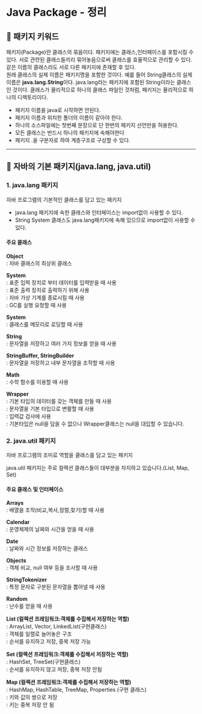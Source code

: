 # Java Package - 정리

<h2>🎉 패키지 키워드</h2>
<p>패키지(Package)란 클래스의 묶음이다. 패키지에는 클래스,인터페이스를 포함시킬 수 있다. 서로 관련된 클래스들끼리 묶어놓음으로써 클래스를 효율적으로 관리할 수 있다. <br>같은 이름의 클래스라도 서로 다른 패키지에 존재할 후 있다. <br>원래 클래스의 실제 이름은 패키지명을 포함한 것이다. 예를 들어 String클래스의 실제 이름은 <strong>java.lang.String</strong>이다. java.lang라는 패키지에 포함된 String이라는 클래스인 것이다. 클래스가 물리적으로 하나의 클래스 파일인 것처럼, 패키지는 물리적으로 하나의 디렉토리이다.</p>
<ul>
  <li>패키지 이름을 java로 시작하면 안된다.</li>
  <li>패키지 이름과 위치한 폴더의 이름이 같아야 한다.</li>
  <li>하나의 소스파일에는 첫번째 문장으로 단 한번의 패키지 선언만을 허용한다.</li>
  <li>모든 클래스는 반드시 하나의 패키지에 속해야한다</li>
  <li>패키지 .을 구분자로 하여 계층구조로 구성할 수 있다.</li>
</ul>

<hr>
<h2>🎉 자바의 기본 패키지(java.lang, java.util)</h2>
<h3>1. java.lang 패키지</h3>
<p>자바 프로그램의 기본적인 클래스를 담고 있는 패키지</p>
<ul>
  <li>java.lang 패키지에 속한 클래스와 인터페이스는 import없이 사용할 수 있다.</li>
  <li>String System 클래스도 java.lang패키지에 속해 있으므로 import없이 사용할 수 있다.</li>
</ul>
<h4>주요 클래스</h4>
<p><strong>Object</strong><br>: 자바 클래스의 최상위 클래스</p>
<p><strong>System</strong><br>: 표준 입력 장치로 부터 데이터를 입력받을 때 사용 <br>: 표준 출력 장치로 출력하기 위해 사용 <br> : 자바 가상 기계를 종료시킬 때 사용 <br> : GC를 실행 요청할 때 사용</p>
<p><strong>System</strong><br>: 클래스를 메모리로 로딩할 때 사용</p>
<p><strong>String</strong><br>: 문자열을 저장하고 여러 가지 정보를 얻을 때 사용</p>
<p><strong>StringBuffer, StringBuilder</strong><br>: 문자열을 저장하고 내부 문자열을 조작할 때 사용</p>
<p><strong>Math</strong><br>: 수학 함수를 이용할 때 사용</p>
<p><strong>Wrapper</strong><br>: 기본 타입의 데이터를 갖는 객체를 만들 때 사용 <br>: 문자열을 기본 타입으로 변활할 때 사용 <br> : 입력값 검사에 사용 <br> : 기본타입은 null을 담을 수 없으나 Wrapper클래스는 null을 대입할 수 있습니다.</p>

<h3>2. java.util 패키지</h3>
<p>자바 프로그램의 조미료 역할을 클래스를 담고 있는 패키지</p>
<p>java.util 패키지는 주로 컬렉션 클래스들이 대부분을 차지하고 있습니다.(List, Map, Set)</p>
<h4>주요 클래스 및 인터페이스</h4>
<p><strong>Arrays</strong><br>: 배열을 조작(비교,복사,정렬,찾기)할 때 사용</p>
<p><strong>Calendar</strong><br>: 운영체제의 날짜와 시간을 얻을 때 사용</p>
<p><strong>Date</strong><br>: 날짜와 시간 정보를 저장하는 클래스</p>
<p><strong>Objects</strong><br>: 객체 비교, null 여부 등을 조사할 때 사용</p>
<p><strong>StringTokenizer</strong><br>: 특정 문자로 구분된 문자열을 뽑아낼 때 사용</p>
<p><strong>Random</strong><br>: 난수를 얻을 때 사용</p>
<p><strong>List (컬렉션 프레임워크:객체를 수집해서 저장하는 역할)</strong><br>: ArrayList, Vector, LinkedList(구현클래스) <br>: 객체를 일렬로 늘어놓은 구조 <br>: 순서를 유지하고 저장, 중복 저장 가능</p>
<p><strong>Set (컬렉션 프레임워크:객체를 수집해서 저장하는 역할)</strong><br>: HashSet, TreeSet(구현클래스) <br>: 순서를 유지하지 않고 저장, 중복 저장 안됨</p>
<p><strong>Map (컬렉션 프레임워크:객체를 수집해서 저장하는 역할)</strong><br>: HashMap, HashTable, TreeMap, Properties (구현 클래스) <br>: 키와 값의 쌍으로 저장 <br>: 키는 중복 저장 안 됨</p>






